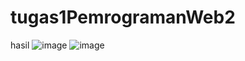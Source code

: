 # tugas1PemrogramanWeb2
hasil 
![image](https://user-images.githubusercontent.com/116352745/229413931-c851242c-d9e1-44b7-bc2d-7640ad327804.png)
![image](https://user-images.githubusercontent.com/116352745/229414004-e56fadbb-9fe1-46ba-a8f1-663ba15f913e.png)
